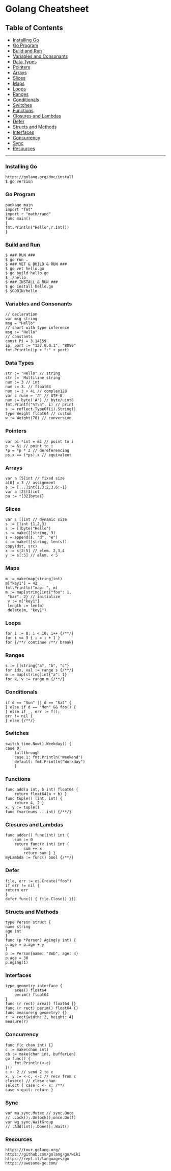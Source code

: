 # Golang Cheatsheet

## Table of Contents

- [Installing Go](#installing-go)
- [Go Program](#go-program)
- [Build and Run](#build-and-run)
- [Variables and Consonants](#variables-and-consonants)
- [Data Types](#data-types)
- [Pointers](#pointers)
- [Arrays](#arrays)
- [Slices](#slices)
- [Maps](#maps)
- [Loops](#loops)
- [Ranges](#ranges)
- [Conditionals](#conditionals)
- [Switches](#switches)
- [Functions](#functions)
- [Closures and Lambdas](#closures-and-lambdas)
- [Defer](#defer)
- [Structs and Methods](#structs-and-methods)
- [Interfaces](#interfaces)
- [Concurrency](#concurrency)
- [Sync](#sync)
- [Resources](#resources)
---

### Installing Go
	https://golang.org/doc/install
	$ go version
### Go Program
	package main 
	import "fmt" 
	import r "math/rand" 
	func main() 
	{ 
	fmt.Println("Hello",r.Int()) 
	}
### Build and Run
	$ ### RUN ### 
	$ go run . 
	$ ### VET & BUILD & RUN ### 
	$ go vet hello.go 
	$ go build hello.go 
	$ ./hello 
	$ ### INSTALL & RUN ### 
	$ go install hello.go 
	$ $GOBIN/hello

### Variables and Consonants
	// declaration 
	var msg string 
	msg = "Hello" 
	// short with type inference 
	msg := "Hello" 
	// constants 
	const Pi = 3.14159 
	ip, port := "127.0.0.1", "8080" 
	fmt.Println(ip + ":" + port)
### Data Types
	str := "Hello" // string 
	str := `Multiline string` 
	num := 3 // int 
	num := 3. // float64 
	num := 3 + 4i // complex128 
	var c rune = '♬' // UTF-8 
	num := byte('A') // byte/uint8 
	fmt.Printf("%T\n", i) // print 
	s := reflect.TypeOf(i).String() 
	type Weight float64 // custom 
	w := Weight(70) // conversion
### Pointers
	var pi *int = &i // point to i 
	p := &i // point to i 
	*p = *p * 2 // dereferencing 
	ps.x == (*ps).x // equivalent
### Arrays
	var a [5]int // fixed size 
	a[0] = 3 // assignment 
	a := [...]int{1,3:2,3,6:-1} 
	var a [2][3]int 
	pa := *[32]byte{}
### Slices
	var s []int // dynamic size 
	s := []int {1,2,3} 
	s := []byte("Hello") 
	s := make([]string, 3) 
	s = append(s, "d", "e") 
	c := make([]string, len(s)) 
	copy(dst, src) 
	x := s[2:5] // elem. 2,3,4 
	y := s[:5] // elem. < 5
### Maps
	m := make(map[string]int) 
	m["key1"] = 42 
	fmt.Println("map: ", m) 
	m := map[string]int{"foo": 1,
	 "bar": 2} // initialize 
	 v := m["key1"]
	 length := len(m) 
	 delete(m, "key1")
### Loops
	for i := 0; i < 10; i++ {/**/} 
	for i <= 3 { i = i + 1 } 
	for {/**/ continue /**/ break}
### Ranges
	s := []string{"a", "b", "c"} 
	for idx, val := range s {/**/} 
	m := map[string]int{"a": 1} 
	for k, v := range m {/**/}
### Conditionals
	if d == "Sun" || d == "Sat" { 
	} else if d == "Mon" && foo() { 
	} else if _, err := f(); 
	err != nil { 
	} else {/**/}
### Switches
	switch time.Now().Weekday() {
	case 0: 
		fallthrough 
		case 1: fmt.Println("Weekend") 
		default: fmt.Println("Workday") 
		}
### Functions
	func add(a int, b int) float64 { 
		return float64(a + b) } 
	func tuple() (int, int) { 
		return 4, 2 } 
	x, y := tuple() 
	func fvar(nums ...int) {/**/}
### Closures and Lambdas
	func adder() func(int) int { 
		sum := 0 
		return func(x int) int { 
			sum += x 
			return sum } } 
	myLambda := func() bool {/**/}
### Defer
	file, err := os.Create("foo") 
	if err != nil { 
	return err 
	} 
	defer func() { file.Close() }()
### Structs and Methods
	type Person struct { 
	name string 
	age int 
	} 
	func (p *Person) Aging(y int) {
	p.age = p.age + y 
	} 
	p := Person{name: "Bob", age: 4} 
	p.age = 30 
	p.Aging(1)
### Interfaces
	type geometry interface { 
		area() float64 
		perim() float64 
	} 
	func (r rect) area() float64 {} 
	func (r rect) perim() float64 {} 
	func measure(g geometry) {} 
	r := rect{width: 2, height: 4} 
	measure(r)
### Concurrency
	func f(c chan int) {} 
	c := make(chan int) 
	cb := make(chan int, bufferLen) 
	go func() { 
		fmt.Println(<-c) 
	}() 
	c <- 2 // send 2 to c 
	x, y := <-c, <-c // recv from c 
	close(c) // close chan 
	select { case c <- x: /**/ 
	case <-quit: return }
### Sync
	var mu sync.Mutex // sync.Once 
	// .Lock();.Unlock();once.Do(f) 
	var wg sync.WaitGroup 
	// .Add(int);.Done();.Wait()
### Resources
	https://tour.golang.org/ 
	https://github.com/golang/go/wiki 
	https://repl.it/languages/go 
	https://awesome-go.com/
